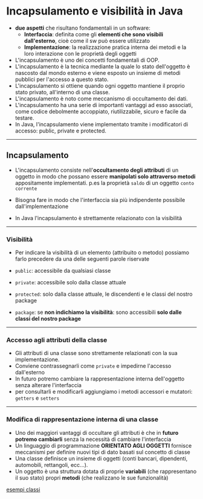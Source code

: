 # Incapsulamento e visibilità in Java

* **due aspetti** che risultano fondamentali in un software:
  * **Interfaccia**: definita come gli **elementi che sono visibili dall'esterno**, cioè come il sw può essere utilizzato
  * **Implementazione**: la realizzazione pratica interna dei metodi e la loro interazione con le proprietà degli oggetti
* L'incapsulamento è uno dei concetti fondamentali di OOP.
* L'incapsulamento è la tecnica mediante la quale lo stato dell'oggetto è nascosto dal mondo esterno e viene esposto un insieme di metodi pubblici per l'accesso a questo stato.
* L'incapsulamento si ottiene quando ogni oggetto mantiene il proprio stato privato, all'interno di una classe.
* L'incapsulamento è noto come meccanismo di occultamento dei dati.
* L'incapsulamento ha una serie di importanti vantaggi ad esso associati, come codice debolmente accoppiato, riutilizzabile, sicuro e facile da testare.
* In Java, l'incapsulamento viene implementato tramite i modificatori di accesso: public, private e protected.

---

## Incapsulamento

* L'incapsulamento consiste nell'**occultamento degli attributi** di un oggetto in modo che possano essere **manipolati solo attraverso metodi** appositamente implementati. p.es la proprietà `saldo` di un oggetto `conto corrente`

* Bisogna fare in modo che l'interfaccia sia più indipendente possibile dall'implementazione

* In Java l'incapsulamento è strettamente relazionato con la visibilità

---

### Visibilità

* Per indicare la visibilità di un elemento (attribuito o metodo) possiamo farlo precedere da una delle seguenti parole riservate

* `public`: accessibile da qualsiasi classe
* `private`: accessibile solo dalla classe attuale
* `protected`: solo dalla classe attuale, le discendenti e le classi del nostro package
* `package`: se **non indichiamo la visibilità**: sono accessibili **solo dalle classi del nostro package**

---


### Accesso agli attributi della classe

* Gli attributi di una classe sono strettamente relazionati con la sua implementazione. 
* Conviene contrassegnarli come `private` e impedirne l'accesso dall'esterno
* In futuro potremo cambiare la rappresentazione interna dell'oggetto senza alterare l'interfaccia
* per consultarli e modificarli aggiungiamo i metodi accessori e mutatori:  `getters` e `setters`

---

### Modifica di rappresentazione interna di una classe

* Uno dei maggiori vantaggi di occultare gli attributi è che in **futuro potremo cambiarli** senza la necessità di cambiare l'interfaccia
* Un linguaggio di programmazione __ORIENTATO AGLI OGGETTI__  fornisce meccanismi per definire nuovi tipi di dato basati sul concetto di classe
* Una classe definisce un insieme di oggetti (conti bancari, dipendenti, automobili, rettangoli, ecc...).
* Un oggetto è una struttura dotata di proprie **variabili** (che rappresentano il suo stato) propri **metodi** (che realizzano le sue funzionalità)

[esempi classi](https://github.com/maboglia/CorsoJava/blob/master/esempi/05_OOP/)
